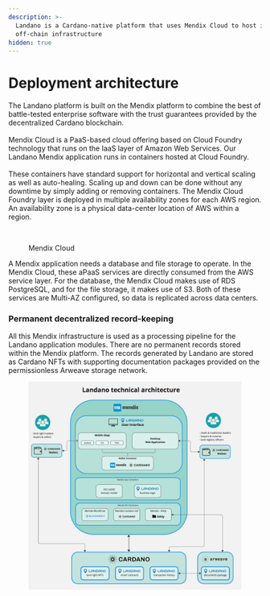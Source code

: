 ```yaml
---
description: >-
  Landano is a Cardano-native platform that uses Mendix Cloud to host its
  off-chain infrastructure
hidden: true
---
```


# Deployment architecture

The Landano platform is built on the Mendix platform to combine the best of battle-tested enterprise software with the trust guarantees provided by the decentralized Cardano blockchain.\
\
Mendix Cloud is a PaaS-based cloud offering based on Cloud Foundry technology that runs on the IaaS layer of Amazon Web Services. Our Landano Mendix application runs in containers hosted at Cloud Foundry. \
\
These containers have standard support for horizontal and vertical scaling as well as auto-healing. Scaling up and down can be done without any downtime by simply adding or removing containers. The Mendix Cloud Foundry layer is deployed in multiple availability zones for each AWS region. An availability zone is a physical data-center location of AWS within a region.

<figure><img src="../.gitbook/assets/screenshot-2024-04-23-at-5.30.45 pm.png" alt=""><figcaption><p>Mendix Cloud</p></figcaption></figure>

A Mendix application needs a database and file storage to operate. In the Mendix Cloud, these aPaaS services are directly consumed from the AWS service layer. For the database, the Mendix Cloud makes use of RDS PostgreSQL, and for the file storage, it makes use of S3. Both of these services are Multi-AZ configured, so data is replicated across data centers.

### Permanent decentralized record-keeping

All this Mendix infrastructure is used as a processing pipeline for the Landano application modules. There are no permanent records stored within the Mendix platform. The records generated by Landano are stored as Cardano NFTs with supporting documentation packages provided on the permissionless Arweave storage network.&#x20;

<figure><img src="../.gitbook/assets/2024-04-23--Landano--technical-architecture-v1.jpg" alt=""><figcaption></figcaption></figure>
